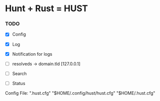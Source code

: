 # Hunt + Rust = HUST

### TODO
- [x] Config
- [x] Log
- [x] Notification for logs
- [ ] resolveds -> domain.tld [127.0.0.1]
- [ ] Search
- [ ] Status 


Config File:
".hust.cfg"
"$HOME/.config/hust/hust.cfg"
"$HOME/.hust.cfg"